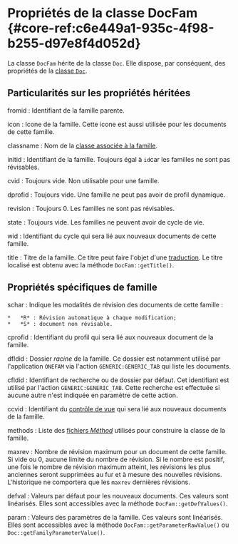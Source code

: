 # Propriétés de la classe DocFam {#core-ref:c6e449a1-935c-4f98-b255-d97e8f4d052d}
 

La classe `DocFam` hérite de la classe `Doc`. Elle dispose, par conséquent, des
propriétés de la [classe `Doc`][docprop].

## Particularités sur les propriétés héritées

fromid
:   Identifiant de la famille parente.

icon 
:   Icone de la famille. Cette icone est aussi utilisée pour les documents
de cette famille.

classname
:   Nom de la [classe associée à la famille][famdef].

initid
:   Identifiant de la famille. Toujours égal à `id`car les familles ne sont 
    pas révisables.

cvid
:   Toujours vide. Non utilisable pour une famille.

dprofid
:   Toujours vide. Une famille ne peut pas avoir de profil dynamique.

revision
:   Toujours 0. Les familles ne sont pas révisables.

state
:   Toujours vide. Les familles ne peuvent avoir de cycle de vie.

wid
:   Identifiant du cycle qui sera lié aux nouveaux documents de cette famille.

title
:   Titre de la famille. Ce titre peut faire l'objet d'une [traduction][i18n].
    Le titre localisé est obtenu avec la méthode `DocFam::getTitle()`.


## Propriétés spécifiques de famille

schar
:   Indique les modalités de révision des documents de cette famille :
    
    *   *R* : Révision automatique à chaque modification;
    *   *S* : document non révisable.

cprofid
:   Identifiant du profil qui sera lié aux nouveaux document de la famille.

dfldid 
:   Dossier _racine_ de la famille. Ce dossier est notamment utilisé par
l'application `ONEFAM` via l'action `GENERIC:GENERIC_TAB` qui liste les
documents.

cfldid
:   Identifiant de recherche ou de dossier par défaut. Cet identifiant est
    utilisé par  l'action `GENERIC:GENERIC_TAB`. Cette recherche est effectuée si
    aucune autre n'est indiquée en paramètre de cette action.

ccvid
:   Identifiant du [contrôle de vue][cvdoc] qui sera lié aux nouveaux documents
    de la famille.

methods
:   Liste des [fichiers _Méthod_][famdef] utilisés pour construire la classe
    de la famille.

maxrev
:   Nombre de révision maximum pour un document de cette famille.
    Si vide ou 0, aucune limite du nombre de révision.
    Si le nombre est positif, une fois le nombre de révision maximum atteint, 
    les révisions les plus anciennes seront supprimées au fur et à mesure des 
    nouvelles révisions. L'historique ne comportera que les `maxrev` dernières
    révisions.

defval
:   Valeurs par défaut pour les nouveaux documents. Ces valeurs sont linéarisés. 
    Elles sont accessibles avec la méthode `DocFam::getDefValues()`.

param
:   Valeurs des paramètres de la famille. Ces valeurs sont linéarisés.
    Elles sont accessibles avec la méthode `DocFam::getParameterRawValue()` ou 
    `Doc::getFamilyParameterValue()`.

<!-- links -->
[docprop]:  #core-ref:9aa8edfa-2f2a-11e2-aaec-838a12b40353 "Propriété de la classe Doc"
[famdef]:   #core-ref:17500007-32d8-4aee-bc3f-7e569e1cd5a6 "Déclaration de famille"
[i18n]:     #core-ref:1de9ba03-a3b6-4b56-bfbe-62ce991f8ca1
[cvdoc]:    #core-ref:017f061a-7c12-42f8-aa9b-276cf706e7e0
[famintro]: #core-ref:e263d44b-8357-4450-87bf-11cef8bafb24 "Définition d'une famille"